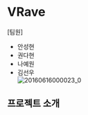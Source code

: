 # VRave   
[팀원]   
* 안성현
* 권다현
* 나예원
* 김선우      
![20160616000023_0](https://user-images.githubusercontent.com/80326384/125542023-590b0eb1-34ff-4414-888d-70b45c32b8d0.jpg)  
## 프로젝트 소개   
   
 
